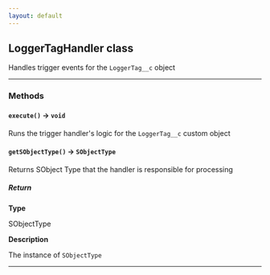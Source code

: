 ```yaml
---
layout: default
---
```


## LoggerTagHandler class

Handles trigger events for the `LoggerTag__c` object

---

### Methods

#### `execute()` → `void`

Runs the trigger handler's logic for the `LoggerTag__c` custom object

#### `getSObjectType()` → `SObjectType`

Returns SObject Type that the handler is responsible for processing

##### Return

**Type**

SObjectType

**Description**

The instance of `SObjectType`

---
